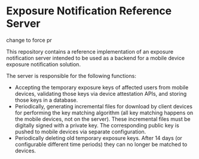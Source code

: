 # Exposure Notification Reference Server

change to force pr 

This repository contains a reference implementation of an exposure notification
server intended to be used as a backend for a mobile device exposure
notification solution.

The server is responsible for the following functions:
- Accepting the temporary exposure keys of affected users from mobile devices,
  validating those keys via device attestation APIs, and storing those keys in
  a database.
- Periodically, generating incremental files for download by client devices for
  performing the key matching algorithm (all key matching happens on the mobile
  devices, not on the server). These incremental files must be digitally signed
  with a private key. The corresponding public key is pushed to mobile devices
  via separate configuration.
- Periodically deleting old temporary exposure keys. After 14 days (or
  configurable different time periods) they can no longer be matched to
  devices.
